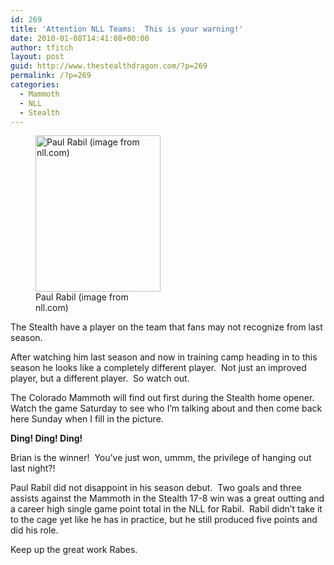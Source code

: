 ```yaml
---
id: 269
title: 'Attention NLL Teams:  This is your warning!'
date: 2010-01-08T14:41:08+00:00
author: tfitch
layout: post
guid: http://www.thestealthdragon.com/?p=269
permalink: /?p=269
categories:
  - Mammoth
  - NLL
  - Stealth
---
```

<figure id="attachment_275" aria-describedby="caption-attachment-275" style="width: 200px" class="wp-caption alignright"><img class="size-full wp-image-275" title="rabil_2010" src="http://www.thestealthdragon.com/wp-content/uploads/2010/01/rabil_2010.jpg" alt="Paul Rabil (image from nll.com)" width="200" height="250" /><figcaption id="caption-attachment-275" class="wp-caption-text">Paul Rabil (image from nll.com)</figcaption></figure> 

The Stealth have a player on the team that fans may not recognize from last season.

After watching him last season and now in training camp heading in to this season he looks like a completely different player.  Not just an improved player, but a different player.  So watch out.

The Colorado Mammoth will find out first during the Stealth home opener.  Watch the game Saturday to see who I&#8217;m talking about and then come back here Sunday when I fill in the picture.

**Ding! Ding! Ding!**

Brian is the winner!  You&#8217;ve just won, ummm, the privilege of hanging out last night?!

Paul Rabil did not disappoint in his season debut.  Two goals and three assists against the Mammoth in the Stealth 17-8 win was a great outting and a career high single game point total in the NLL for Rabil.  Rabil didn&#8217;t take it to the cage yet like he has in practice, but he still produced five points and did his role.

Keep up the great work Rabes.